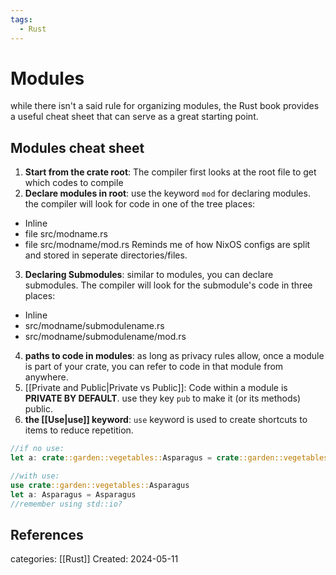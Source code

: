 ```yaml
---
tags:
  - Rust
---
```

# Modules
while there isn't a said rule for organizing modules, the Rust book provides a useful cheat sheet that can serve as a great starting point.
## Modules cheat sheet
1) **Start from the crate root**: The compiler first looks at the root file to get which codes to compile
2) **Declare modules in root**: use the keyword ```mod``` for declaring modules. the compiler will look for code in one of the tree places:
- Inline 
- file src/modname.rs
- file src/modname/mod.rs
Reminds me of how NixOS configs are split and stored in seperate directories/files.
3) **Declaring Submodules**: similar to modules, you can declare submodules. The compiler will look for the submodule's code in three places:
- Inline
- src/modname/submodulename.rs
- src/modname/submodulename/mod.rs
4) **paths to code in modules**: as long as privacy rules allow, once a module is part of your crate, you can refer to code in that module from anywhere.
5) [[Private and Public|Private vs Public]]: Code within a module is **PRIVATE BY DEFAULT**. use they key ```pub``` to make it (or its methods) public. 
6) **the [[Use|use]] keyword**: ```use``` keyword is used to create shortcuts to items to reduce repetition.
```rust
//if no use:
let a: crate::garden::vegetables::Asparagus = crate::garden::vegetables::Asparagus;

//with use:
use crate::garden::vegetables::Asparagus
let a: Asparagus = Asparagus
//remember using std::io?
```

## References

categories: [[Rust]]
Created: 2024-05-11